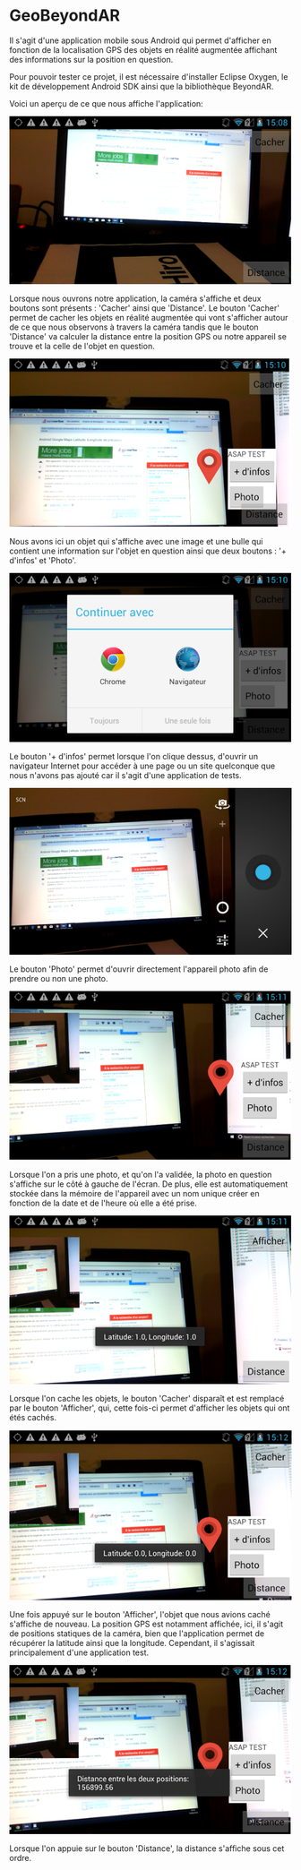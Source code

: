 # GeoBeyondAR

Il s'agit d'une application mobile sous Android qui permet d'afficher en fonction de la localisation GPS des objets en réalité augmentée affichant des informations sur la position en question.

Pour pouvoir tester ce projet, il est nécessaire d'installer Eclipse Oxygen, le kit de développement Android SDK ainsi que la bibliothèque BeyondAR.

Voici un aperçu de ce que nous affiche l'application:

![BEYONDAR1.png](https://github.com/TracyDSilva/GeoBeyondAR/blob/master/BEYONDAR1.PNG)

Lorsque nous ouvrons notre application, la caméra s'affiche et deux boutons sont présents : 'Cacher' ainsi que 'Distance'. Le bouton 'Cacher' permet de cacher les objets en réalité augmentée qui vont s'afficher autour de ce que nous observons à travers la caméra tandis que le bouton 'Distance' va calculer la distance entre la position GPS ou notre appareil se trouve et la celle de l'objet en question.

![BEYONDAR2.png](https://github.com/TracyDSilva/GeoBeyondAR/blob/master/BEYONDAR2.PNG)

Nous avons ici un objet qui s'affiche avec une image et une bulle qui contient une information sur l'objet en question ainsi que deux boutons : '+ d'infos' et 'Photo'.

![BEYONDAR3.png](https://github.com/TracyDSilva/GeoBeyondAR/blob/master/BEYONDAR3.PNG)

Le bouton '+ d'infos' permet lorsque l'on clique dessus, d'ouvrir un navigateur Internet pour accéder à une page ou un site quelconque que nous n'avons pas ajouté car il s'agit d'une application de tests.

![BEYONDAR4.png](https://github.com/TracyDSilva/GeoBeyondAR/blob/master/BEYONDAR4.PNG)

Le bouton 'Photo' permet d'ouvrir directement l'appareil photo afin de prendre ou non une photo.

![BEYONDAR5.png](https://github.com/TracyDSilva/GeoBeyondAR/blob/master/BEYONDAR5.PNG)

Lorsque l'on a pris une photo, et qu'on l'a validée, la photo en question s'affiche sur le côté à gauche de l'écran. De plus, elle est automatiquement stockée dans la mémoire de l'appareil avec un nom unique créer en fonction de la date et de l'heure où elle a été prise.

![BEYONDAR6.png](https://github.com/TracyDSilva/GeoBeyondAR/blob/master/BEYONDAR6.PNG)

Lorsque l'on cache les objets, le bouton 'Cacher' disparaît et est remplacé par le bouton 'Afficher', qui, cette fois-ci permet d'afficher les objets qui ont étés cachés.

![BEYONDAR7.png](https://github.com/TracyDSilva/GeoBeyondAR/blob/master/BEYONDAR7.PNG)

Une fois appuyé sur le bouton 'Afficher', l'objet que nous avions caché s'affiche de nouveau. La position GPS est notamment affichée, ici, il s'agit de positions statiques de la caméra, bien que l'application permet de récupérer la latitude ainsi que la longitude. Cependant, il s'agissait principalement d'une application test.

![BEYONDAR8.png](https://github.com/TracyDSilva/GeoBeyondAR/blob/master/BEYONDAR8.PNG)

Lorsque l'on appuie sur le bouton 'Distance', la distance s'affiche sous cet ordre.
